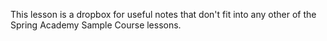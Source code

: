 This lesson is a dropbox for useful notes that don't fit into any other of the Spring Academy Sample Course lessons.
